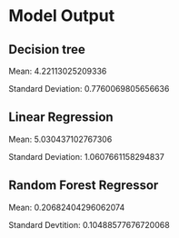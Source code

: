 # Model Output

## Decision tree
Mean: 4.22113025209336

Standard Deviation: 0.7760069805656636

## Linear Regression
Mean: 5.030437102767306

Standard Deviation: 1.0607661158294837

## Random Forest Regressor
Mean: 0.20682404296062074

Standard Devtition: 0.10488577676720068